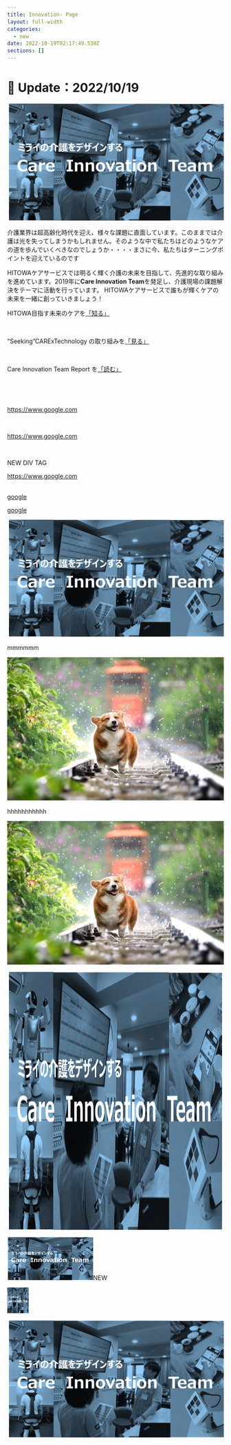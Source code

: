 ```yaml
---
title: Innovation- Page
layout: full-width
categories:
  - new
date: 2022-10-19T02:17:49.530Z
sections: []
---
```

<h1 class="black-600 text-right text-xs"> 🔄 Update：2022/10/19</h1>

![](/images/hi1.png)

介護業界は超高齢化時代を迎え、様々な課題に直面しています。このままでは介護は光を失ってしまうかもしれません。そのような中で私たちはどのようなケアの道を歩んでいくべきなのでしょうか・・・・まさに今、私たちはターニングポイントを迎えているのです

HITOWAケアサービスでは明るく輝く介護の未来を目指して、先進的な取り組みを進めています。2019年に**Care Innovation Team**を発足し、介護現場の課題解決をテーマに活動を行っています。 HITOWAケアサービスで誰もが輝くケアの未来を一緒に創っていきましょう！<br>





<div class=" bg-blue-800 bg-opacity-100 p-2 w-full h-full">

<span class="align-center [](https://www.google.com)text-white   font-bold">HITOWA目指す未来のケアを<a href="https://www.google.com">「知る」</a>[](https://www.google.com)</span></div><br>







<div class="bg-blue-400 bg-opacity-50 p-2 w-full h-full">

<span class="text-yellow[](https://www.google.com)-600 text-base font-bold">“Seeking”CARExTechnology の取り組みを<a href="https://www.google.com">「見る」</a>[](https://www.google.com)</span></div><br>







<div class="bg-blue-400 bg-opacity-50 p-2 w-full h-full">

<span class="text-#fde047-600 text-base font-bold">[](https://www.google.com)Care Innovation Team Report を<a href="https://www.google.com">「読む」</a>[](https://www.google.com)</span></div><br>







</div><br>

<div class="bg-yellow-400 bg-opacity-50 p-2 w-full h-full">

<span class="text-xl text-green-500 font-bold">https://www.google.com</span>

</div><br>

<div class="bg-red-400 bg-opacity-50 p-2 w-full h-full">

<span class="text-xl text-green-500 font-bold"><https://www.google.com></span>

</div><br>

N﻿EW DIV TAG

<div class="bg-red-400 bg-opacity-50 p-2 w-full h-full">

<span class="text-xl text-green-500 font-bold"><https://www.google.com></span>

</div><br>

<div class="bg-red-400 bg-opacity-50 p-2 w-full h-full">
<a href="https://www.google.com">google</a>
</div>

<a href="https://www.google.com">google</a>

<img class="w-96 h-96 rounded-full"  src="/images/hi1.png" alt="image description">

<br>

m﻿mmmmm

<img class=" justify-center w-300 h-700" src="/images/corgi-gaf458b48c_1920.jpg">

h﻿hhhhhhhhhh

<img class="object-center bg-yellow-300 w-240 h-240" src="/images/corgi-gaf458b48c_1920.jpg">

<img src="/images/hi1.png" width="500" height="600"></img>

<img src="/images/hi1.png" width="200" height="100">NEW</img>

<img src="/images/hi1.png" width="50" height="60"></img>

<div class="flex flex-wrap justify-center">
  <div class="w-6/12 sm:w-4/12 px-4">
    <img src="/images/hi1.png" alt="..." class="shadow-lg rounded max-w-full h-auto align-middle border-none" />
  </div>
</div>